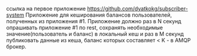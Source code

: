ссылка на первое приложение https://github.com/dyatkokg/subscriber-system
Приложение для кеширования балансов пользователей, полученных из приложения #1.
Приложение должно раз в N секунд опрашивать приложение #1 по rest, сохранять необходимые значение(пользователь и баланс) в локальный кеш и раз в M секунд публиковать данные из кеша, баланс которых составляет < K - в AMQP брокер.
